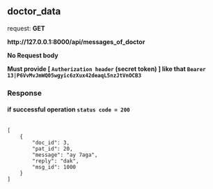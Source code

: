 
## doctor_data

request: <strong> GET </strong>

<strong>
  http://127.0.0.1:8000/api/messages_of_doctor
</strong>

<strong> No Request body </strong>


<strong> Must provide [ <code>Autherization header</code> (secret token) ] like that <code>Bearer 13|P6VvMvJmWQ05wgyic6zXux42deaqL5nzJtVnOCB3</code> </strong>


### Response 
#### if successful operation <code>status code = 200</code>
<pre>
<code>
[
    {
        "doc_id": 3,
        "pat_id": 20,
        "message": "ay 7aga",
        "reply": "dak",
        "msg_id": 1000
    }
]
</code>
</pre>

